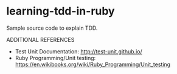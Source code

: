 # learning-tdd-in-ruby

Sample source code to explain TDD.

ADDITIONAL REFERENCES
- Test Unit Documentation: http://test-unit.github.io/
- Ruby Programming/Unit testing: https://en.wikibooks.org/wiki/Ruby_Programming/Unit_testing

